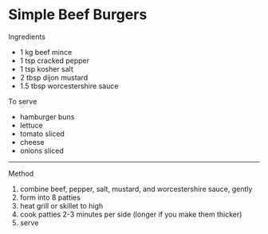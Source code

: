# Simple Beef Burgers

Ingredients

-   1 kg beef mince
-   1 tsp cracked pepper
-   1 tsp kosher salt
-   2 tbsp dijon mustard
-   1.5 tbsp worcestershire sauce

To serve

-   hamburger buns
-   lettuce
-   tomato sliced
-   cheese
-   onions sliced

--------------------------------------------------------------------------------

Method

1.  combine beef, pepper, salt, mustard, and worcestershire sauce, gently
2.  form into 8 patties
3.  heat grill or skillet to high
4.  cook patties 2-3 minutes per side (longer if you make them thicker)
5.  serve

